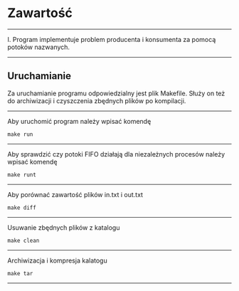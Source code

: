 # Zawartość

----------------------------------------------------------------

I. Program implementuje problem producenta i konsumenta za pomocą
   potoków nazwanych.

-----------------------------------------------------------------
Uruchamianie
-----------------------------------------------------------------

Za uruchamianie programu odpowiedzialny jest plik Makefile.
Służy on też do archiwizacji i czyszczenia zbędnych plików 
po kompilacji.

-----------------------------------------------------------------
Aby uruchomić program należy wpisać komendę 
    
    make run 
-----------------------------------------------------------------
Aby sprawdzić czy potoki FIFO działają dla niezależnych procesów 
należy wpisać komendę 
    
    make runt
-----------------------------------------------------------------
Aby porównać zawartość plików in.txt i out.txt  

    make diff
-----------------------------------------------------------------
Usuwanie zbędnych plików z katalogu

    make clean
-----------------------------------------------------------------
Archiwizacja i kompresja kalatogu

    make tar
-----------------------------------------------------------------